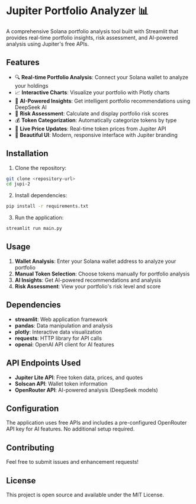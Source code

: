 # Jupiter Portfolio Analyzer 📊

A comprehensive Solana portfolio analysis tool built with Streamlit that provides real-time portfolio insights, risk assessment, and AI-powered analysis using Jupiter's free APIs.

## Features

- 🔍 **Real-time Portfolio Analysis**: Connect your Solana wallet to analyze your holdings
- 📈 **Interactive Charts**: Visualize your portfolio with Plotly charts
- 🤖 **AI-Powered Insights**: Get intelligent portfolio recommendations using DeepSeek AI
- 🎯 **Risk Assessment**: Calculate and display portfolio risk scores
- 💰 **Token Categorization**: Automatically categorize tokens by type
- 🔄 **Live Price Updates**: Real-time token prices from Jupiter API
- 🎨 **Beautiful UI**: Modern, responsive interface with Jupiter branding

## Installation

1. Clone the repository:
```bash
git clone <repository-url>
cd jupi-2
```

2. Install dependencies:
```bash
pip install -r requirements.txt
```

3. Run the application:
```bash
streamlit run main.py
```

## Usage

1. **Wallet Analysis**: Enter your Solana wallet address to analyze your portfolio
2. **Manual Token Selection**: Choose tokens manually for portfolio analysis
3. **AI Insights**: Get AI-powered recommendations and analysis
4. **Risk Assessment**: View your portfolio's risk level and score

## Dependencies

- **streamlit**: Web application framework
- **pandas**: Data manipulation and analysis
- **plotly**: Interactive data visualization
- **requests**: HTTP library for API calls
- **openai**: OpenAI API client for AI features

## API Endpoints Used

- **Jupiter Lite API**: Free token data, prices, and quotes
- **Solscan API**: Wallet token information
- **OpenRouter API**: AI-powered analysis (DeepSeek models)

## Configuration

The application uses free APIs and includes a pre-configured OpenRouter API key for AI features. No additional setup required.

## Contributing

Feel free to submit issues and enhancement requests!

## License

This project is open source and available under the MIT License. 
